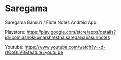# Saregama

Saregama Bansuri / Flute Notes Android App.

Playstore: https://play.google.com/store/apps/details?id=com.ashokkumarshrestha.saregamabasurinotes

Youtube: https://www.youtube.com/watch?v=-d-rtCoGLV0&feature=youtu.be
